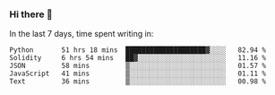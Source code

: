 ### Hi there 👋

In the last 7 days, time spent writing in:

<!--START_SECTION:waka-->
```text
Python       51 hrs 18 mins  ████████████████████▓░░░░   82.94 % 
Solidity     6 hrs 54 mins   ██▓░░░░░░░░░░░░░░░░░░░░░░   11.16 % 
JSON         58 mins         ▒░░░░░░░░░░░░░░░░░░░░░░░░   01.57 % 
JavaScript   41 mins         ▒░░░░░░░░░░░░░░░░░░░░░░░░   01.11 % 
Text         36 mins         ▒░░░░░░░░░░░░░░░░░░░░░░░░   00.98 % 
```
<!--END_SECTION:waka-->
<!--
**jimtje/jimtje** is a ✨ _special_ ✨ repository because its `README.md` (this file) appears on your GitHub profile.


Here are some ideas to get you started:

- 🔭 I’m currently working on ...
- 🌱 I’m currently learning ...
- 👯 I’m looking to collaborate on ...
- 🤔 I’m looking for help with ...
- 💬 Ask me about ...
- 📫 How to reach me: ...
- 😄 Pronouns: ...
- ⚡ Fun fact: ...
-->
